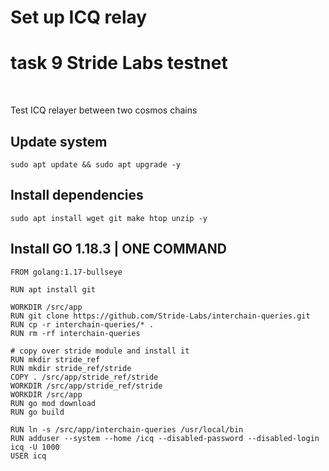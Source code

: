 # Set up ICQ relay
# task 9 Stride Labs testnet
<br>

Test ICQ relayer between two cosmos chains

## Update system
```
sudo apt update && sudo apt upgrade -y
```

## Install dependencies
```
sudo apt install wget git make htop unzip -y
```
## Install GO 1.18.3 | ONE COMMAND
```
FROM golang:1.17-bullseye

RUN apt install git

WORKDIR /src/app
RUN git clone https://github.com/Stride-Labs/interchain-queries.git
RUN cp -r interchain-queries/* .
RUN rm -rf interchain-queries

# copy over stride module and install it
RUN mkdir stride_ref
RUN mkdir stride_ref/stride
COPY . /src/app/stride_ref/stride
WORKDIR /src/app/stride_ref/stride
WORKDIR /src/app
RUN go mod download
RUN go build

RUN ln -s /src/app/interchain-queries /usr/local/bin
RUN adduser --system --home /icq --disabled-password --disabled-login icq -U 1000
USER icq
